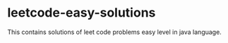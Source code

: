 # leetcode-easy-solutions
This contains solutions of leet code problems easy level in java language. 

